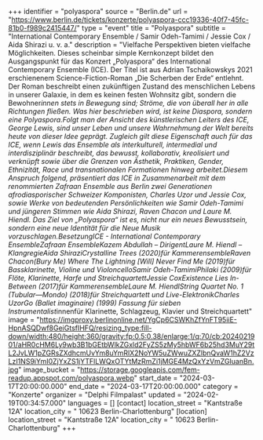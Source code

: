 +++
identifier = "polyaspora"
source = "Berlin.de"
url = "https://www.berlin.de/tickets/konzerte/polyaspora-ccc19336-40f7-45fc-81b0-f989c2415447/"
type = "event"
title = "Polyaspora"
subtitle = "International Contemporary Ensemble / Samir Odeh-Tamimi / Jessie Cox / Aida Shirazi u. v. a."
description = "Vielfache Perspektiven bieten vielfache Möglichkeiten. Dieses scheinbar simple Kernkonzept bildet den Ausgangspunkt für das Konzert „Polyaspora“ des International Contemporary Ensemble (ICE). Der Titel ist aus Adrian Tschaikowskys 2021 erschienenem Science-Fiction-Roman „Die Scherben der Erde“ entlehnt. Der Roman beschreibt einen zukünftigen Zustand des menschlichen Lebens in unserer Galaxie, in dem es keinen festen Wohnsitz gibt, sondern die Bewohner*innen stets in Bewegung sind; Ströme, die von überall her in alle Richtungen fließen. Was hier beschrieben wird, ist keine Diaspora, sondern eine Polyaspora.Folgt man der Ansicht des künstlerischen Leiters des ICE, George Lewis, sind unser Leben und unsere Wahrnehmung der Welt bereits heute von dieser Idee geprägt. Zugleich gilt diese Eigenschaft auch für das ICE, wenn Lewis das Ensemble als interkulturell, intermedial und interdisziplinär beschreibt, das bewusst, kollaborativ, kreolisiert und verknüpft sowie über die Grenzen von Ästhetik, Praktiken, Gender, Ethnizität, Race und transnationalen Formationen hinweg arbeitet.Diesem Anspruch folgend, präsentiert das ICE in Zusammenarbeit mit dem renommierten Zafraan Ensemble aus Berlin zwei Generationen afrodiasporischer Schweizer Komponisten, Charles Uzor und Jessie Cox, sowie Werke von bedeutenden Persönlichkeiten wie Samir Odeh-Tamimi und jüngeren Stimmen wie Aida Shirazi, Raven Chacon und Laure M. Hiendl. Das Ziel von „Polyaspora“ ist es, nicht nur ein neues Bewusstsein, sondern eine neue Identität für die Neue Musik vorzuschlagen.BesetzungICE - International Contemporary EnsembleZafraan EnsembleKazem Abdullah – DirigentLaure M. Hiendl – KlangregieAida ShiraziCrystalline Trees (2020)für KammerensembleRaven Chacon(Bury Me) Where The Lightning [Will] Never Find Me (2019)für Bassklarinette, Violine und VioloncelloSamir Odeh-TamimiPhilaki (2009)für Flöte, Klarinette, Harfe und StreichquartettJessie CoxExistence Lies In-Between (2017)für KammerensembleLaure M. HiendlString Quartet No. 1 (Tubular—Mondo) (2018)für Streichquartett und Live-ElektronikCharles UzorGo (Ballet imaginaire) (1999) Fassung für sieben Instrumentalist*innenfür Klarinette, Schlagzeug, Klavier und Streichquartett"
image = "https://imgproxy.berlinonline.net/YgCp6CSWKhZfYnFT95iiE-HpnASQDwf8GeiGtsfIHFQ/resizing_type:fill-down/width:480/height:360/gravity:fp:0.5:0.38/enlarge:1/q:70/cb:2024021901/aHR0cHM6Ly9wb3B1bGEtbWlkZGxld2FyZS5zMy5hbWF6b25hd3MuY29tL2JvLW1pZGRsZXdhcmUvYm8uYmRlX2NoYW5uZWwuZXZlbnQvaW1hZ2VzLzI1NS9iYmI0ZjYxZS1jYTFlLWQxOTYtMzRmZi1jMGE4MzQxYzVmZGIuanBn.jpg"
image_bucket = "https://storage.googleapis.com/fem-readup.appspot.com/polyaspora.webp"
start_date = "2024-03-17T20:00:00.000"
end_date = "2024-03-17T20:00:00.000"
category = "Konzerte"
organizer = "Delphi Filmpalast"
updated = "2024-02-19T00:34:57.000"
languages = []
[contact]
location_street = "Kantstraße 12A"
location_city = " 10623 Berlin-Charlottenburg"
[location]
location_street = "Kantstraße 12A"
location_city = " 10623 Berlin-Charlottenburg"
+++